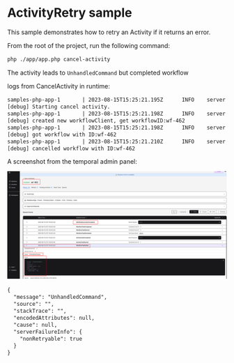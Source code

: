 # ActivityRetry sample

This sample demonstrates how to retry an Activity if it returns an error.

From the root of the project, run the following command:

```bash
php ./app/app.php cancel-activity
```

The activity leads to `UnhandledCommand` but completed workflow

logs from CancelActivity in runtime:
```
samples-php-app-1       | 2023-08-15T15:25:21.195Z      INFO    server          [debug] Starting cancel activity.
samples-php-app-1       | 2023-08-15T15:25:21.198Z      INFO    server          [debug] created new workflowClient, get workflowID:wf-462
samples-php-app-1       | 2023-08-15T15:25:21.198Z      INFO    server          [debug] got workflow with ID:wf-462
samples-php-app-1       | 2023-08-15T15:25:21.210Z      INFO    server          [debug] cancelled workflow with ID:wf-462
```
A screenshot from the temporal admin panel:

![img.png](img.png)


```
{
  "message": "UnhandledCommand",
  "source": "",
  "stackTrace": "",
  "encodedAttributes": null,
  "cause": null,
  "serverFailureInfo": {
    "nonRetryable": true
  }
}
```